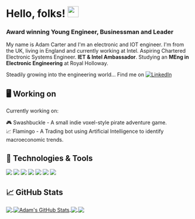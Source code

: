 # Hello, folks! <img src="https://raw.githubusercontent.com/MartinHeinz/MartinHeinz/master/wave.gif" width="30px">
### Award winning Young Engineer, Businessman and Leader 

My name is Adam Carter and I'm an electronic and IOT engineer. I'm from the UK, living in England and currently working at Intel. Aspiring Chartered Electronic Systems Engineer. **IET & Intel Ambassador**. Studying an **MEng in Electronic Engineering** at Royal Holloway.   

Steadily growing into the engineering world...  Find me on <a href="https://www.linkedin.com/in/amacarter/"><img src="https://img.shields.io/badge/LinkedIn--_.svg?style=social&logo=linkedin&logoColor=2bbc8a" alt="LinkedIn"></a>

## 🖥 Working on

Currently working on:

🎮 Swashbuckle - A small indie voxel-style pirate adventure game.  
📈 Flamingo - A Trading bot using Artificial Intelligence to identify macroeconomic trends.  

## 🔧 Technologies & Tools
![](https://img.shields.io/badge/Code-Python-informational?style=flat&logo=python&logoColor=white&color=2bbc8a)
![](https://img.shields.io/badge/Code-C++-informational?style=flat&logo=C&logoColor=white&color=2bbc8a)
<a href="#"><img src="https://img.shields.io/badge/Code-C Sharp-_.svg?logo=c&logoColor=white&color=2bbc8a"></a>
![](https://img.shields.io/badge/Code-HTML-informational?style=flat&logo=html&logoColor=white&color=2bbc8a)
![](https://img.shields.io/badge/OS-Windows-informational?style=flat&logo=Windows&logoColor=white&color=2bbc8a)
![](https://img.shields.io/badge/OS-Linux-informational?style=flat&logo=linux&logoColor=white&color=2bbc8a)
![](https://img.shields.io/badge/Tools-Docker-informational?style=flat&logo=docker&logoColor=white&color=2bbc8a)



## &#x1f4c8; GitHub Stats

<a href="https://github.com/AMACarter/AMACarter/">
  <img align="center" src="https://github-readme-stats.vercel.app/api/top-langs/?username=AMACarter&hide=java,html,tex&title_color=ffffff&text_color=c9cacc&icon_color=2bbc8a&bg_color=1d1f21&langs_count=3" />
</a>
<a href="https://github.com/AMACarter/AMACarter/">
  <img align="center" src="https://github-readme-stats.vercel.app/api?username=AMACarter&show_icons=true&line_height=27&count_private=true&title_color=ffffff&text_color=c9cacc&icon_color=2bbc8a&bg_color=1d1f21" alt="Adam's GitHub Stats" />
</a>

<a href="https://github.com/AMACarter/barista.io">
  <img align="center" src="https://github-readme-stats.vercel.app/api/pin/?username=AMACarter&repo=barista.io&title_color=ffffff&text_color=c9cacc&icon_color=2bbc8a&bg_color=1d1f21" />
</a>


<a href="https://github.com/AMACarter/Flamingo-AI-Stock-Trading-Bot">
  <img align="center" src="https://github-readme-stats.vercel.app/api/pin/?username=AMACarter&repo=Flamingo-AI-Stock-Trading-Bot&title_color=ffffff&text_color=c9cacc&icon_color=2bbc8a&bg_color=1d1f21" />
</a>    


